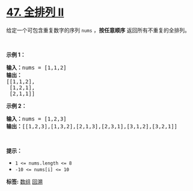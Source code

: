 # [47. 全排列 II](https://leetcode-cn.com/problems/permutations-ii)
<p>给定一个可包含重复数字的序列 <code>nums</code> ，<strong>按任意顺序</strong> 返回所有不重复的全排列。</p>

<p> </p>

<p><strong>示例 1：</strong></p>

<pre>
<strong>输入：</strong>nums = [1,1,2]
<strong>输出：</strong>
[[1,1,2],
 [1,2,1],
 [2,1,1]]
</pre>

<p><strong>示例 2：</strong></p>

<pre>
<strong>输入：</strong>nums = [1,2,3]
<strong>输出：</strong>[[1,2,3],[1,3,2],[2,1,3],[2,3,1],[3,1,2],[3,2,1]]
</pre>

<p> </p>

<p><strong>提示：</strong></p>

<ul>
	<li><code>1 <= nums.length <= 8</code></li>
	<li><code>-10 <= nums[i] <= 10</code></li>
</ul>

**标签:**  [数组](https://leetcode-cn.com/tag/array) [回溯](https://leetcode-cn.com/tag/backtracking) 